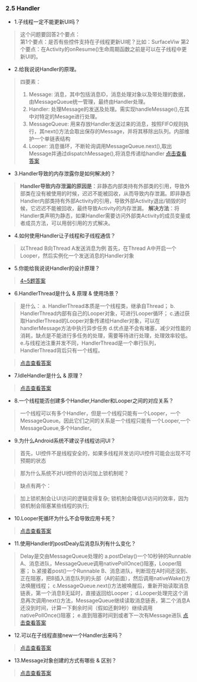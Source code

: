 ### 2.5 Handler

- 1.子线程一定不能更新UI吗？

> 这个问题要回答2个要点：  
> 第1个要点：是否有些控件支持在子线程更新UI呢？比如：SurfaceViw
> 第2个要点：在Activity的onResume()生命周期函数之前是可以在子线程中更新UI的。

- 2.给我说说Handler的原理。
> 四要素：
> 1) Message: 消息，其中包括消息ID，消息处理对象以及带处理的数据，由MessageQueue统一管理，最终由Handler处理。
> 2) Handler: 处理Message的发送及处理。需实现handleMessage(),在其中对特定的Mesage进行处理。
> 3) MessageQueue: 用来存放Handler发送过来的消息，按照FIFO规则执行，其next()方法会取出保存的Message，并将其移除出队列。内部维护一个单链表结构
> 4) Looper: 消息循环，不断轮询调用MessageQueue.next(),取出Message并通过dispatchMessage(),将消息传递给handler
> [点击查看答案](https://www.cnblogs.com/huhx/p/handlerTheory.html)

- 3.Handler导致的内存泄露你是如何解决的？

> **Handler导致内存泄漏的原因是**：非静态内部类持有外部类的引用，导致外部类在没有被使用的时候，迟迟不能被回收，从而导致内存泄漏。即非静态Handler内部类持有外部Activity的引用，导致外部Activity退出/销毁的时候，它迟迟不能被回收，最终导致Activity的内存泄漏。
> **解决方法**：将Handler类声明为静态，如果Handler需要访问外部类Activity的成员变量或者成员方法，可以用弱引用的方式解决。

- 4.如何使用Handler让子线程和子线程通信？
> 以Thread B向Thread A发送消息为例
> 首先，在Thread A中开启一个Looper，然后实例化一个发送消息的Handler对象
- 5.你能给我说说Handler的设计原理？

> [4~5题答案](https://blog.csdn.net/ClAndEllen/article/details/79343538)

- 6.HandlerThread是什么 & 原理 & 使用场景？
> 是什么：
    a. HandlerThread本质是一个线程类，继承自Thread；
    b. HandlerThread内部有自己的Looper对象，可进行Looper循环；
    c.通过获取HandlerThread的Looper对象传递给Handler对象，可以在handlerMessage方法中执行异步任务
    d.优点是不会有堵塞，减少对性能的消耗，缺点是不能进行多任务的处理，需要等待进行处理，处理效率较低。
    e.与线程池注重并发不同，HandlerThread是一个串行队列，HandlerThread背后只有一个线程。

> [点击查看答案](https://blog.csdn.net/ClAndEllen/article/details/79346492)

- 7.IdleHandler是什么 & 原理？

> [点击查看答案](https://www.jianshu.com/p/a1d945c4f5a6)

- 8.一个线程能否创建多个Handler,Handler和Looper之间的对应关系？

> 一个线程可以有多个Handler，但是一个线程只能有一个Looper，一个MessageQueue。因此它们之间的关系是一个线程只能有一个Looper,一个MessageQueue,多个Handler。

- 9.为什么Android系统不建议子线程访问UI？

>首先，UI控件不是线程安全的，如果多线程并发访问UI控件可能会出现不可预期的状态

>那为什么系统不对UI控件的访问加上锁机制呢？

>缺点有两个：

>加上锁机制会让UI访问的逻辑变得复杂;
>锁机制会降低UI访问的效率，因为锁机制会阻塞某些线程的执行;

- 10.Looper死循环为什么不会导致应用卡死？

> [点击查看答案](https://www.jianshu.com/p/cfe50b8b0a41)

- 11.使用Handler的postDealy后消息队列有什么变化？
> Delay是交由MessageQueue处理的
    a.postDelay()一个10秒钟的Runnable A、消息进队，MessageQueue调用nativePollOnce()阻塞，Looper阻塞；
    b.紧接着post()一个Runnable B、消息进队，判断现在A时间还没到、正在阻塞，把B插入消息队列的头部（A的前面），然后调用nativeWake()方法唤醒线程；
    c.MessageQueue.next()方法被唤醒后，重新开始读取消息链表，第一个消息B无延时，直接返回给Looper；
    d.Looper处理完这个消息再次调用next()方法，MessageQueue继续读取消息链表，第二个消息A还没到时间，计算一下剩余时间（假如还剩9秒）继续调用nativePollOnce()阻塞；
    e.直到阻塞时间到或者下一次有Message进队
> [点击查看答案](https://blog.csdn.net/qingtiantianqing/article/details/72783952)

- 12.可以在子线程直接new一个Handler出来吗？

> [点击查看答案](https://www.cnblogs.com/jingmo0319/p/5730963.html)

- 13.Message对象创建的方式有哪些 & 区别？

> [点击查看答案](https://blog.csdn.net/dfskhgalshgkajghljgh/article/details/52672115)